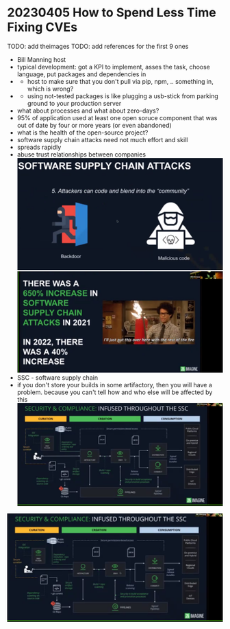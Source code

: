 # 20230405 How to Spend Less Time Fixing CVEs

TODO: add theimages
TODO: add references for the first 9 ones

* Bill Manning host
* typical development: got a KPI to implement, asses the task, choose language, put packages and dependencies in
* * host to make sure that you don't pull via pip, npm, .. something in, which is wrong?
* * using not-tested packages is like plugging a usb-stick from parking ground to your production server
*  what about processes and what about zero-days?
*  95% of application used at least one open soruce component that was out of date by four or more years (or even abandoned)
*  what is the health of the open-source project?
  * software supply chain attacks need not much effort and skill
  *  spreads rapidly
  *  abuse trust relationships between companies
![](img08.png)
![](img09.png)
* SSC - software supply chain
* if you don't store your builds in some artifactory, then you will have a problem. because you can't tell how and who else will be affected by this
![](img10.png)


![](img10.png)
